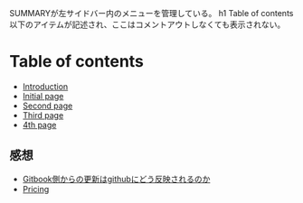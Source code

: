 SUMMARYが左サイドバー内のメニューを管理している。
h1 Table of contents以下のアイテムが記述され、ここはコメントアウトしなくても表示されない。

# Table of contents

* [Introduction](README.md)
* [Initial page](initial.md)
* [Second page](second.md)
* [Third page](third.md)
* [4th page](4th-page.md)

## 感想

* [Gitbook側からの更新はgithubにどう反映されるのか](gan-xiang/gitbooktogithub.md)
* [Pricing](gan-xiang/pricing.md)

